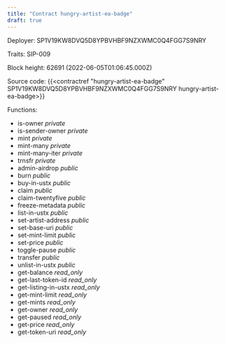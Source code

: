 ```yaml
---
title: "Contract hungry-artist-ea-badge"
draft: true
---
```

Deployer: SP1V19KW8DVQ5D8YPBVHBF9NZXWMC0Q4FGG7S9NRY

Traits:
SIP-009 



Block height: 62691 (2022-06-05T01:06:45.000Z)

Source code: {{<contractref "hungry-artist-ea-badge" SP1V19KW8DVQ5D8YPBVHBF9NZXWMC0Q4FGG7S9NRY hungry-artist-ea-badge>}}

Functions:

* is-owner _private_
* is-sender-owner _private_
* mint _private_
* mint-many _private_
* mint-many-iter _private_
* trnsfr _private_
* admin-airdrop _public_
* burn _public_
* buy-in-ustx _public_
* claim _public_
* claim-twentyfive _public_
* freeze-metadata _public_
* list-in-ustx _public_
* set-artist-address _public_
* set-base-uri _public_
* set-mint-limit _public_
* set-price _public_
* toggle-pause _public_
* transfer _public_
* unlist-in-ustx _public_
* get-balance _read_only_
* get-last-token-id _read_only_
* get-listing-in-ustx _read_only_
* get-mint-limit _read_only_
* get-mints _read_only_
* get-owner _read_only_
* get-paused _read_only_
* get-price _read_only_
* get-token-uri _read_only_
